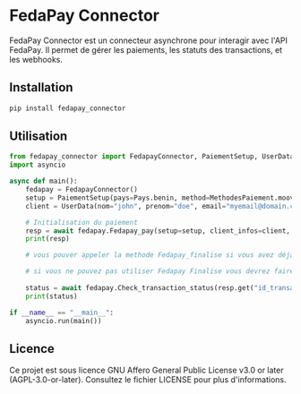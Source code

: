 # FedaPay Connector

FedaPay Connector est un connecteur asynchrone pour interagir avec l'API FedaPay. Il permet de gérer les paiements, les statuts des transactions, et les webhooks.

## Installation


```bash
pip install fedapay_connector

```
## Utilisation

```python
from fedapay_connector import FedapayConnector, PaiementSetup, UserData, Pays, MethodesPaiement
import asyncio

async def main():
    fedapay = FedapayConnector()
    setup = PaiementSetup(pays=Pays.benin, method=MethodesPaiement.moov)
    client = UserData(nom="john", prenom="doe", email="myemail@domain.com", tel="+22964000001")

    # Initialisation du paiement
    resp = await fedapay.Fedapay_pay(setup=setup, client_infos=client, montant_paiement=1000)
    print(resp)

    # vous pouver appeler la methode Fedapay_finalise si vous avez déja creer un endpoint dans votre api pour recevoir les webhook de fedapay (voir la methode Save_webhook_data et sa documentation)

    # si vous ne pouvez pas utiliser Fedapay Finalise vous devrez faire du polling en utilisant la methode Check_transaction_status et en analysant sa reponse en fonction du status rechercher le tout dans une boucle
    
    status = await fedapay.Check_transaction_status(resp.get("id_transaction_fedapay"))
    print(status)

if __name__ == "__main__":
    asyncio.run(main())
```
## Licence

Ce projet est sous licence GNU Affero General Public License v3.0 or later (AGPL-3.0-or-later). Consultez le fichier LICENSE pour plus d'informations.